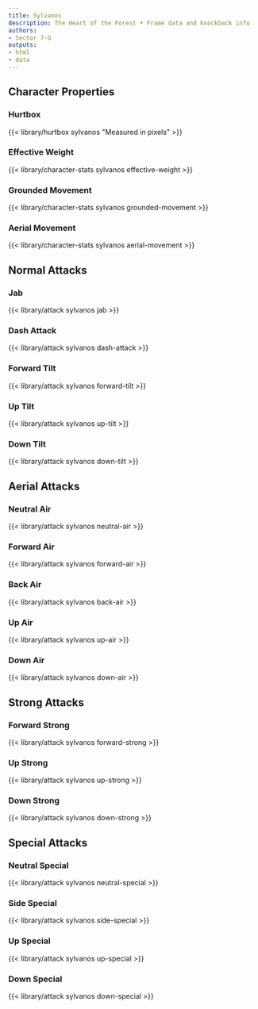 ```yaml
---
title: Sylvanos
description: The Heart of the Forest • Frame data and knockback info
authors:
- Sector 7-G
outputs:
- html
- data
---
```


## Character Properties
### Hurtbox
{{< library/hurtbox sylvanos "Measured in pixels" >}}
### Effective Weight
{{< library/character-stats sylvanos effective-weight >}}
### Grounded Movement
{{< library/character-stats sylvanos grounded-movement >}}
### Aerial Movement
{{< library/character-stats sylvanos aerial-movement >}}

## Normal Attacks
### Jab
{{< library/attack sylvanos jab >}}
### Dash Attack
{{< library/attack sylvanos dash-attack >}}
### Forward Tilt
{{< library/attack sylvanos forward-tilt >}}
### Up Tilt
{{< library/attack sylvanos up-tilt >}}
### Down Tilt
{{< library/attack sylvanos down-tilt >}}

## Aerial Attacks
### Neutral Air
{{< library/attack sylvanos neutral-air >}}
### Forward Air
{{< library/attack sylvanos forward-air >}}
### Back Air
{{< library/attack sylvanos back-air >}}
### Up Air
{{< library/attack sylvanos up-air >}}
### Down Air
{{< library/attack sylvanos down-air >}}

## Strong Attacks
### Forward Strong
{{< library/attack sylvanos forward-strong >}}
### Up Strong
{{< library/attack sylvanos up-strong >}}
### Down Strong
{{< library/attack sylvanos down-strong >}}

## Special Attacks
### Neutral Special
{{< library/attack sylvanos neutral-special >}}
### Side Special
{{< library/attack sylvanos side-special >}}
### Up Special
{{< library/attack sylvanos up-special >}}
### Down Special
{{< library/attack sylvanos down-special >}}
